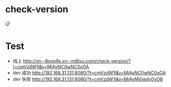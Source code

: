 # check-version

📋

# Test

- 线上 http://xn--8ovp9s.xn--m8txu.com/check-version/?t=cmVzdW1l&v=MjAyNC0wNC0xOA
- dev 成功 http://192.168.31.131:8080/?t=cmVzdW1l&v=MjAyNC0wNC0xOA
- dev 失败 http://192.168.31.131:8080/?t=cmVzdW1l&v=MjAyMi0wdy0yOB